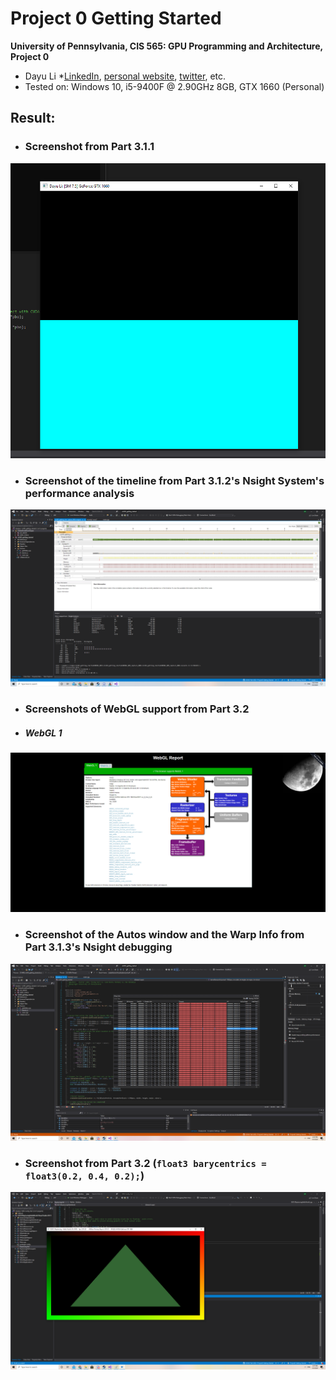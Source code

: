 Project 0 Getting Started
====================

**University of Pennsylvania, CIS 565: GPU Programming and Architecture, Project 0**

* Dayu Li
  *[LinkedIn](https://www.linkedin.com/in/dayu95/), [personal website](), [twitter](), etc.
* Tested on: Windows 10, i5-9400F @ 2.90GHz 8GB, GTX 1660 (Personal)

## Result:
* ### Screenshot from Part 3.1.1
![](images/1.png)
* ### Screenshot of the timeline from Part 3.1.2's Nsight System's performance analysis
![](images/2.png)
* ### Screenshots of WebGL support from Part 3.2
* ##### WebGL 1
![](images/3.png)
* ### Screenshot of the Autos window and the Warp Info from Part 3.1.3's Nsight debugging
![](images/4.png)
* ### Screenshot from Part 3.2 (`float3 barycentrics = float3(0.2, 0.4, 0.2);`)
![](images/5.png)
